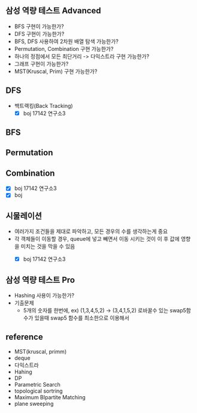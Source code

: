 ## 삼성 역량 테스트 Advanced
- BFS 구현이 가능한가?
- DFS 구현이 가능한가?
- BFS, DFS 사용하여 2차원 배열 탐색 가능한가?
- Permutation, Combination 구현 가능한가?
- 하나의 정점에서 모든 최단거리 -> 다익스트라 구현 가능한가?
- 그래프 구현이 가능한가?
- MST(Kruscal, Prim) 구현 가능한가?

## DFS
- 백트랙킹(Back Tracking)
  - [x] boj 17142 연구소3
## BFS
## Permutation
## Combination
- [x] boj 17142 연구소3
- [x] boj 
## 시물레이션
- 여러가지 조건들을 제대로 파악하고, 모든 경우의 수를 생각하는게 중요
- 각 객체들이 이동할 경우, queue에 넣고 빼면서 이동 시키는 것이 이 후 값에 영향을 미치는 것을 막을 수 있음
  - [x] boj 17142 연구소3
  
  
## 삼성 역량 테스트 Pro
- Hashing 사용이 가능한가?
- 기출문제
  - 5개의 숫자를 한번에, ex) (1,3,4,5,2) -> (3,4,1,5,2) 로바꿀수 있는 swap5함수가 있을때 swap5 함수를 최소한으로 이용해서 
## reference
- MST(kruscal, primm)
- deque
- 다익스트라
- Hahing
- DP
- Parametric Search
- topological sortring
- Maximum BIpartite Matching
- plane sweeping
